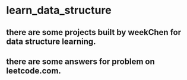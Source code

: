 # learn_data_structure

## there are some projects built by weekChen for data structure learning.
## there are some answers for problem on leetcode.com.
